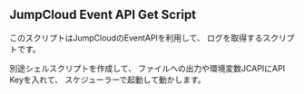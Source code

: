 ## JumpCloud Event API Get Script
このスクリプトはJumpCloudのEventAPIを利用して、
ログを取得するスクリプトです。

別途シェルスクリプトを作成して、
ファイルへの出力や環境変数JCAPIにAPI Keyを入れて、
スケジューラーで起動して動かします。